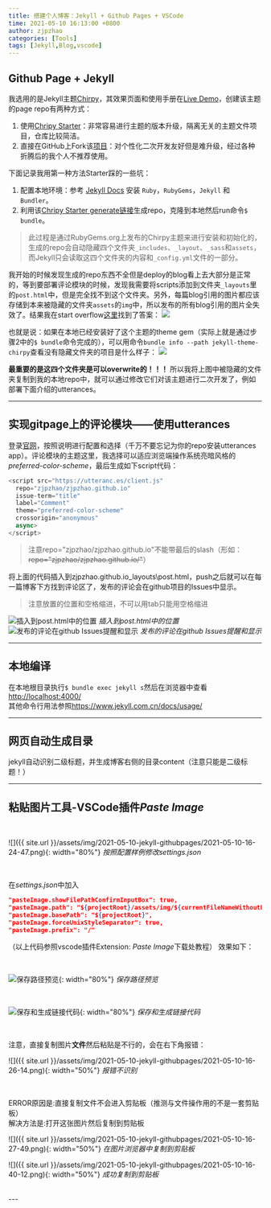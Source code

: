 ```yaml
---
title: 搭建个人博客：Jekyll + Github Pages + VSCode
time: 2021-05-10 16:13:00 +0800
author: zjpzhao
categories: [Tools]
tags: [Jekyll,Blog,vscode]
---
```


## Github Page + Jekyll
我选用的是Jekyll主题[Chirpy](https://github.com/cotes2020/jekyll-theme-chirpy)，其效果页面和使用手册在[Live Demo](https://chirpy.cotes.info/)，创建该主题的page repo有两种方式：
1. 使用[Chripy Starter](https://github.com/cotes2020/chirpy-starter)：非常容易进行主题的版本升级，隔离无关的主题文件项目，仓库比较简洁。
2. 直接在GitHub上Fork该[项目](https://github.com/cotes2020/jekyll-theme-chirpy)：对个性化二次开发友好但是难升级，经过各种折腾后的我个人不推荐使用。 

下面记录我用第一种方法Starter踩的一些坑：
1. 配置本地环境：参考 [Jekyll Docs](https://jekyllrb.com/docs/installation/) 安装 `Ruby`，`RubyGems`，`Jekyll` 和 `Bundler`。
2. 利用该[Chripy Starter generate链接](https://github.com/cotes2020/chirpy-starter/generate)生成repo，克隆到本地然后run命令`$ bundle`。
>此过程是通过RubyGems.org上发布的Chirpy主题来进行安装和初始化的，生成的repo会自动隐藏四个文件夹`_includes`、`_layout`、`_sass`和`assets`，而Jekyll只会读取这四个文件夹的内容和`_config.yml`文件的一部分。

我开始的时候发现生成的repo东西不全但是deploy的blog看上去大部分是正常的，等到要部署评论模块的时候，发现我需要将scripts添加到文件夹`_layouts`里的`post.html`中，但是完全找不到这个文件夹。另外，每篇blog引用的图片都应该存储到本来被隐藏的文件夹`assets`的`img`中，所以发布的所有blog引用的图片全失效了。结果我在start overflow[这里](https://stackoverflow.com/questions/44556609/jekyll-not-generating-folders)找到了答案：
![](/assets/img/2021-05-10-jekyll-githubpages/2021-11-02-20-37-59.png)

也就是说：如果在本地已经安装好了这个主题的theme gem（实际上就是通过步骤2中的`$ bundle`命令完成的），可以用命令`bundle info --path jekyll-theme-chirpy`查看没有隐藏文件夹的项目是什么样子：
![](/assets/img/2021-05-10-jekyll-githubpages/2021-11-02-20-19-39.png)

**最重要的是这四个文件夹是可以overwrite的！！！** 
所以我将上图中被隐藏的文件夹复制到我的本地repo中，就可以通过修改它们对该主题进行二次开发了，例如部署下面介绍的utterances。

---

## 实现gitpage上的评论模块——使用utterances
登录[官网](https://utteranc.es/)，按照说明进行配置和选择（千万不要忘记为你的repo安装utterances app）。评论模块的主题这里，我选择可以适应浏览端操作系统亮暗风格的*preferred-color-scheme*，最后生成如下script代码：

```javascript
<script src="https://utteranc.es/client.js"
  repo="zjpzhao/zjpzhao.github.io"
  issue-term="title"
  label="Comment"
  theme="preferred-color-scheme"
  crossorigin="anonymous"
  async>
</script>
```

>注意repo="zjpzhao/zjpzhao.github.io"不能带最后的slash（形如：~~repo="zjpzhao/zjpzhao.github.io/"~~） 

将上面的代码插入到zjpzhao.github.io\_layouts\post.html，push之后就可以在每一篇博客下方找到评论区了，发布的评论会在github项目的Issues中显示。
> 注意放置的位置和空格缩进，不可以用tab只能用空格缩进

![插入到post.html中的位置](/assets/img/2021-05-10-jekyll-githubpages/2021-11-02-19-55-52.png)
_插入到post.html中的位置_
![发布的评论在github Issues提醒和显示](/assets/img/2021-05-10-jekyll-githubpages/2021-11-02-20-07-43.png)
_发布的评论在github Issues提醒和显示_

---

## 本地编译
在本地根目录执行`$ bundle exec jekyll s`然后在浏览器中查看<http://localhost:4000/>  
其他命令行用法参照<https://www.jekyll.com.cn/docs/usage/>

---

## 网页自动生成目录
jekyll自动识别二级标题，并生成博客右侧的目录content（注意只能是二级标题！）

---




## 粘贴图片工具-VSCode插件*Paste Image*
<br>

![]({{ site.url }}/assets/img/2021-05-10-jekyll-githubpages/2021-05-10-16-24-47.png){: width="80%"}
_按照配置样例修改settings.json_

<br>

在*settings.json*中加入
```json
"pasteImage.showFilePathConfirmInputBox": true,
"pasteImage.path": "${projectRoot}/assets/img/${currentFileNameWithoutExt}",
"pasteImage.basePath": "${projectRoot}",
"pasteImage.forceUnixStyleSeparator": true,
"pasteImage.prefix": "/"
```
（以上代码参照vscode插件Extension: *Paste Image*下载处教程）
效果如下：

<br>

![保存路径预览](/assets/img/2021-05-10-jekyll-githubpages/2021-05-10-16-24-17.png){: width="80%"}
_保存路径预览_

<br>

![保存和生成链接代码](/assets/img/2021-05-10-jekyll-githubpages/2021-05-10-16-24-34.png){: width="80%"}
_保存和生成链接代码_

<br>

注意，直接复制图片**文件**然后粘贴是不行的，会在右下角报错：

![]({{ site.url }}/assets/img/2021-05-10-jekyll-githubpages/2021-05-10-16-26-14.png){: width="50%"}
_报错不识别_

<br>

ERROR原因是:直接复制文件不会进入剪贴板（推测与文件操作用的不是一套剪贴板）  
解决方法是:打开这张图片然后复制到剪贴板

![]({{ site.url }}/assets/img/2021-05-10-jekyll-githubpages/2021-05-10-16-27-49.png){: width="50%"}
_在图片浏览器中复制到剪贴板_

![]({{ site.url }}/assets/img/2021-05-10-jekyll-githubpages/2021-05-10-16-40-12.png){: width="50%"}
_成功复制到剪贴板_

<br>
---
